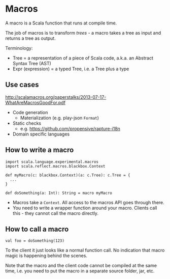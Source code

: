 # Macros

A macro is a Scala function that runs at compile time.

The job of macros is to transform *trees* - a macro takes a tree as input and returns a tree as output.

Terminology:

* Tree = a representation of a piece of Scala code, a.k.a. an Abstract Syntax Tree (AST)
* Expr (expression) = a typed Tree, i.e. a Tree plus a type

## Use cases

http://scalamacros.org/paperstalks/2013-07-17-WhatAreMacrosGoodFor.pdf

* Code generation
    * Materialization (e.g. play-json `Format`)
* Static checks
    * e.g. https://github.com/propensive/rapture-i18n
* Domain specific languages

## How to write a macro

```
import scala.language.experimental.macros
import scala.reflect.macros.blackbox.Context

def myMacro(c: blackbox.Context)(a: c.Tree): c.Tree = {
  ...
}

def doSomething(a: Int): String = macro myMacro
```

* Macros take a `Context`. All access to the macros API goes through there.
* You need to write a wrapper function around your macro. Clients call this - they cannot call the macro directly.

## How to call a macro

```
val foo = doSomething(123)
```

To the client it just looks like a normal function call. No indication that macro magic is happening behind the scenes.

Note that the macro and the client code cannot be compiled at the same time, i.e. you need to put the macro in a separate source folder, jar, etc.

